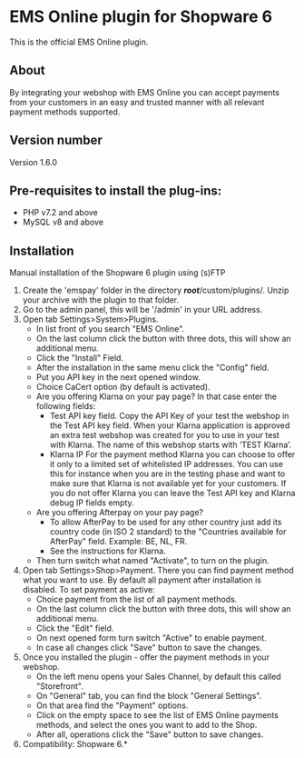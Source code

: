 # EMS Online plugin for Shopware 6
This is the official EMS Online plugin.

## About
By integrating your webshop with EMS Online you can accept payments from your customers in an easy and trusted manner with all relevant payment methods supported.

## Version number
Version 1.6.0

## Pre-requisites to install the plug-ins: 
- PHP v7.2 and above
- MySQL v8 and above

## Installation
Manual installation of the Shopware 6 plugin using (s)FTP

1. Create the 'emspay' folder in the directory <i><b>root</b></i>/custom/plugins/. Unzip your archive with the plugin to that folder.
2. Go to the admin panel, this will be '/admin' in your URL address. 
3. Open tab Settings>System>Plugins. 
    * In list front of you search "EMS Online".
    * On the last column click the button with three dots, this will show an additional menu.
    * Click the "Install" Field. 
    * After the installation in the same menu click the "Config" field.  
    * Put you API key in the next opened window.
    * Choice CaCert option (by default is activated).
    * Are you offering Klarna on your pay page? In that case enter the following fields:
        * Test API key field. Copy the API Key of your test the webshop in the Test API key field. When your Klarna application is approved an extra test webshop was created for you to use in your test with Klarna. The name of this webshop starts with ‘TEST Klarna’.
        * Klarna IP For the payment method Klarna you can choose to offer it only to a limited set of whitelisted IP addresses. You can use this for instance when you are in the testing phase and want to make sure that Klarna is not available yet for your customers. If you do not offer Klarna you can leave the Test API key and Klarna debug IP fields empty.
    * Are you offering Afterpay on your pay page?
        * To allow AfterPay to be used for any other country just add its country code (in ISO 2 standard) to the "Countries available for AfterPay" field. Example: BE, NL, FR.
        * See the instructions for Klarna.
    * Then turn switch what named "Activate", to turn on the plugin.
4. Open tab Settings>Shop>Payment. There you can find payment method what you want to use. By default all payment after installation is disabled. To set payment as active:
    * Choice payment from the list of all payment methods.
    * On the last column click the button with three dots, this will show an additional menu.
    * Click the "Edit" field.
    * On next opened form turn switch "Active" to enable payment.
    * In case all changes click "Save" button to save the changes. 
5. Once you installed the plugin - offer the payment methods in your webshop.
    * On the left menu opens your Sales Channel, by default this called "Storefront".
    * On "General" tab, you can find the block "General Settings".
    * On that area find the "Payment" options.
    * Click on the empty space to see the list of EMS Online payments methods, and select the ones you want to add to the Shop.
    * After all, operations click the "Save" button to save changes.
6. Compatibility: Shopware 6.*
